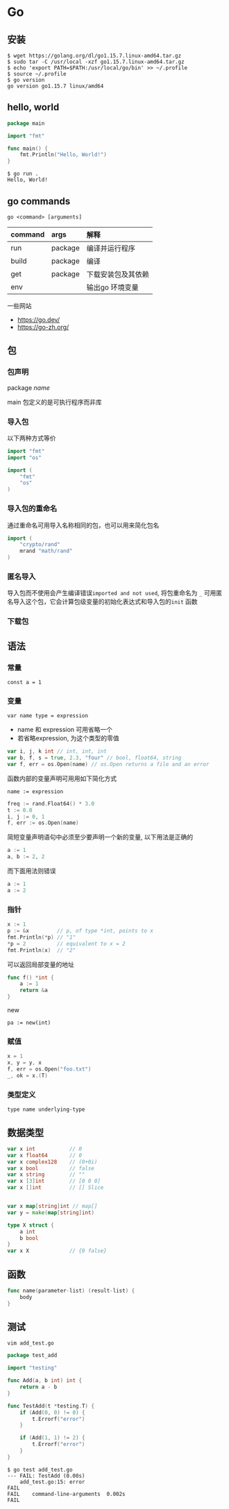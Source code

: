 # Go

## 安装

```shell
$ wget https://golang.org/dl/go1.15.7.linux-amd64.tar.gz
$ sudo tar -C /usr/local -xzf go1.15.7.linux-amd64.tar.gz
$ echo 'export PATH=$PATH:/usr/local/go/bin' >> ~/.profile
$ source ~/.profile
$ go version
go version go1.15.7 linux/amd64
```

## hello, world

```go
package main

import "fmt"

func main() {
	fmt.Println("Hello, World!")
}
```

```shell
$ go run .
Hello, World!
```

## go commands

`go <command> [arguments]`

| command   | args  | 解释 |
|:--        |:--    |:--|
| run       | package | 编译并运行程序 |
| build     | package | 编译 |
| get       | package | 下载安装包及其依赖 |
| env       |         | 输出go 环境变量 |

一些网站

* <https://go.dev/>
* <https://go-zh.org/>

## 包

### 包声明

package _name_

main 包定义的是可执行程序而非库

### 导入包

以下两种方式等价

```go
import "fmt"
import "os"
```

```go
import (
    "fmt"
    "os"
)
```

### 导入包的重命名

通过重命名可用导入名称相同的包，也可以用来简化包名

```go
import (
    "crypto/rand"
    mrand "math/rand"
)
```

### 匿名导入

导入包而不使用会产生编译错误`imported and not used`, 将包重命名为 `_` 可用匿名导入这个包，它会计算包级变量的初始化表达式和导入包的`init` 函数

### 下载包

## 语法

### 常量

`const a = 1`

### 变量

`var name type = expression`

* name 和 expression 可用省略一个
* 若省略expression, 为这个类型的零值

```go
var i, j, k int // int, int, int
var b, f, s = true, 2.3, "four" // bool, float64, string
var f, err = os.Open(name) // os.Open returns a file and an error
```

函数内部的变量声明可用用如下简化方式

`name := expression`

```go
freq := rand.Float64() * 3.0
t := 0.0
i, j := 0, 1
f, err := os.Open(name)
```

简短变量声明语句中必须至少要声明一个新的变量, 以下用法是正确的

```go
a := 1
a, b := 2, 2
```

而下面用法则错误

```go
a := 1
a := 2
```

### 指针

```go
x := 1
p := &x         // p, of type *int, points to x
fmt.Println(*p) // "1"
*p = 2          // equivalent to x = 2
fmt.Println(x)  // "2"
```

可以返回局部变量的地址

```go
func f() *int {
    a := 1
    return &a
}
```

new

`pa := new(int)`

### 赋值

```go
x = 1
x, y = y, x
f, err = os.Open("foo.txt")
_, ok = x.(T)
```

### 类型定义

`type name underlying-type`

## 数据类型

```go
var x int           // 0
var x float64       // 0
var x complex128    // (0+0i)
var x bool          // false
var x string        // ""
var x [3]int        // [0 0 0]
var x []int         // [] Slice


var x map[string]int // map[]
var y = make(map[string]int)

type X struct {
    a int
    b bool
}
var x X             // {0 false}
```


## 函数

```go
func name(parameter-list) (result-list) {
    body
}
```

## 测试

`vim add_test.go`

```go
package test_add

import "testing"

func Add(a, b int) int {
	return a - b
}

func TestAdd(t *testing.T) {
	if (Add(0, 0) != 0) {
		t.Errorf("error")
	}

	if (Add(1, 1) != 2) {
		t.Errorf("error")
	}
}
```

```shell
$ go test add_test.go
--- FAIL: TestAdd (0.00s)
    add_test.go:15: error
FAIL
FAIL    command-line-arguments  0.002s
FAIL
```
